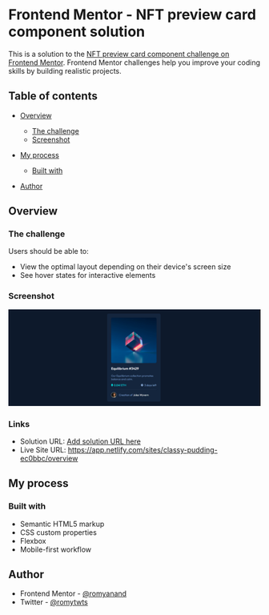 # Frontend Mentor - NFT preview card component solution

This is a solution to the [NFT preview card component challenge on Frontend Mentor](https://www.frontendmentor.io/challenges/nft-preview-card-component-SbdUL_w0U). Frontend Mentor challenges help you improve your coding skills by building realistic projects. 

## Table of contents

- [Overview](#overview)
  - [The challenge](#the-challenge)
  - [Screenshot](#screenshot)

- [My process](#my-process)
  - [Built with](#built-with)

- [Author](#author)


## Overview

### The challenge

Users should be able to:

- View the optimal layout depending on their device's screen size
- See hover states for interactive elements

### Screenshot
![](./screenshot/desktop.png)



### Links

- Solution URL: [Add solution URL here](https://your-solution-url.com)
- Live Site URL: https://app.netlify.com/sites/classy-pudding-ec0bbc/overview

## My process

### Built with

- Semantic HTML5 markup
- CSS custom properties
- Flexbox
- Mobile-first workflow

## Author

- Frontend Mentor - [@romyanand](https://www.frontendmentor.io/profile/romyanand)
- Twitter - [@romytwts](https://www.twitter.com/romytwts)

